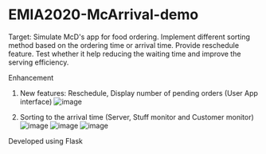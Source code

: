 # EMIA2020-McArrival-demo
Target:
Simulate McD's app for food ordering.
Implement different sorting method based on the ordering time or arrival time. Provide reschedule feature.
Test whether it help reducing the waiting time and improve the serving efficiency.

Enhancement
1. New features: Reschedule, Display number of pending orders (User App interface)
![image](https://github.com/Yesducky/EMIA2020-McArrival-demo/assets/97087621/2620ab1f-454e-47f6-98e6-c88f53879ed5)

2. Sorting to the arrival time (Server, Stuff monitor and Customer monitor)
![image](https://github.com/Yesducky/EMIA2020-McArrival-demo/assets/97087621/94173c65-879f-4e0f-9419-6ccf888dd69a)
![image](https://github.com/Yesducky/EMIA2020-McArrival-demo/assets/97087621/4ce6f913-4d18-4aea-9ddb-e1ce2437339c)
![image](https://github.com/Yesducky/EMIA2020-McArrival-demo/assets/97087621/b20649e1-5e49-4f3b-969b-1e3cd73874fe)

Developed using Flask
